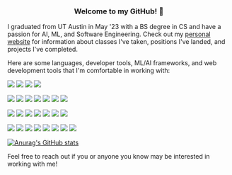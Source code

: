 <link rel="stylesheet" href="https://cdnjs.cloudflare.com/ajax/libs/font-awesome/4.7.0/css/font-awesome.min.css">

<h3 align="center">
<b>Welcome to my GitHub! 👋</b>
</h3>

I graduated from UT Austin in May '23 with a BS degree in CS and have a passion for AI, ML, and Software Engineering. Check out my [personal website](https://harishbommakanti.github.io) for information about classes I've taken, positions I've landed, and projects I've completed.

Here are some languages, developer tools, ML/AI frameworks, and web development tools that I'm comfortable in working with:

![](https://img.shields.io/badge/Language-Python-informational?style=flat&logo=python&color=darkgreen)
![](https://img.shields.io/badge/Language-Java-informational?style=flat&logo=oracle&color=darkgreen&logoColor=red)
![](https://img.shields.io/badge/Language-C++-informational?style=flat&logo=cplusplus&color=darkgreen)
![](https://img.shields.io/badge/Language-C-informational?style=flat&logo=c&color=darkgreen)

![](https://img.shields.io/badge/Tool-Linux-informational?style=flat&logo=linux&color=blue)
![](https://img.shields.io/badge/Tool-Git-informational?style=flat&logo=git&color=blue)
![](https://img.shields.io/badge/Tool-GitHub-informational?style=flat&logo=github&color=blue)
![](https://img.shields.io/badge/Tool-GitLab-informational?style=flat&logo=gitlab&color=blue)
![](https://img.shields.io/badge/Tool-Gerrit-informational?style=flat&logo=gerrit&color=blue)
![](https://img.shields.io/badge/Tool-Atlassian-informational?style=flat&logo=atlassian&color=blue)
![](https://img.shields.io/badge/Tool-CMake-informational?style=flat&logo=cmake&color=blue)

![](https://img.shields.io/badge/ML-Numpy-informational?style=flat&logo=numpy&color=gold)
![](https://img.shields.io/badge/ML-Pandas-informational?style=flat&logo=pandas&color=gold)
![](https://img.shields.io/badge/ML-Scipy-informational?style=flat&logo=scipy&color=gold)
![](https://img.shields.io/badge/ML-Matplotlib-informational?style=flat&logo=plotly&color=gold)
![](https://img.shields.io/badge/ML-ScikitLearn-informational?style=flat&logo=scikit-learn&color=gold)
![](https://img.shields.io/badge/ML-PyTorch-informational?style=flat&logo=pytorch&color=gold)
![](https://img.shields.io/badge/ML-TensorFlow-informational?style=flat&logo=tensorflow&color=gold)

![](https://img.shields.io/badge/Web-HTML-informational?style=flat&logo=html5&color=purple)
![](https://img.shields.io/badge/Web-CSS-informational?style=flat&logo=css3&color=purple)
![](https://img.shields.io/badge/Web-JavaScript-informational?style=flat&logo=javascript&color=purple)
![](https://img.shields.io/badge/Web-Bootstrap-informational?style=flat&logo=bootstrap&color=purple)
![](https://img.shields.io/badge/Web-Flask-informational?style=flat&logo=flask&color=purple)
![](https://img.shields.io/badge/Web-Docker-informational?style=flat&logo=docker&color=purple)
![](https://img.shields.io/badge/Web-AWS-informational?style=flat&logo=amazonaws&color=purple)
![](https://img.shields.io/badge/Web-SQL-informational?style=flat&logo=mysql&color=purple)


[![Anurag's GitHub stats](https://github-readme-stats.vercel.app/api?username=harishbommakanti&count_private=true&show_icons=true)](https://github.com/anuraghazra/github-readme-stats)

Feel free to reach out if you or anyone you know may be interested in working with me!
